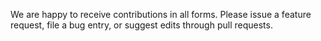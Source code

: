 We are happy to receive contributions in all forms. Please issue a feature request, file a bug entry, or suggest edits through pull requests.

